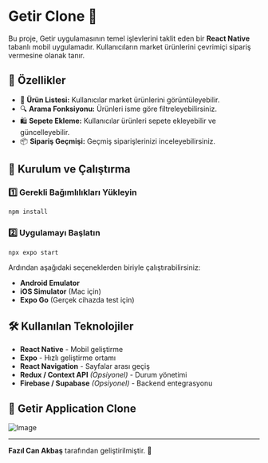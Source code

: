 # Getir Clone 🚀

Bu proje, Getir uygulamasının temel işlevlerini taklit eden bir **React Native** tabanlı mobil uygulamadır. Kullanıcıların market ürünlerini çevrimiçi sipariş vermesine olanak tanır.

## 📌 Özellikler

- 🛒 **Ürün Listesi:** Kullanıcılar market ürünlerini görüntüleyebilir.
- 🔍 **Arama Fonksiyonu:** Ürünleri isme göre filtreleyebilirsiniz.
- 🛍 **Sepete Ekleme:** Kullanıcılar ürünleri sepete ekleyebilir ve güncelleyebilir.
- 📦 **Sipariş Geçmişi:** Geçmiş siparişlerinizi inceleyebilirsiniz.


## 🚀 Kurulum ve Çalıştırma

### 1️⃣ Gerekli Bağımlılıkları Yükleyin

```bash
npm install
```

### 2️⃣ Uygulamayı Başlatın

```bash
npx expo start
```

Ardından aşağıdaki seçeneklerden biriyle çalıştırabilirsiniz:
- **Android Emulator**
- **iOS Simulator** (Mac için)
- **Expo Go** (Gerçek cihazda test için)

## 🛠 Kullanılan Teknolojiler

- **React Native** - Mobil geliştirme
- **Expo** - Hızlı geliştirme ortamı
- **React Navigation** - Sayfalar arası geçiş
- **Redux / Context API** *(Opsiyonel)* - Durum yönetimi
- **Firebase / Supabase** *(Opsiyonel)* - Backend entegrasyonu

## 🤝 Getir Application Clone

![Image](https://github.com/user-attachments/assets/798b5df1-dd5b-4917-a946-ccccaaff6380)





---
**Fazıl Can Akbaş** tarafından geliştirilmiştir. 🚀


